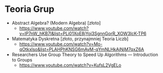 # Teoria Grup
- Abstract Algebra? (Modern Algebra) [złoto]
    - https://www.youtube.com/watch?v=IP7nW_hKB7I&list=PLi01XoE8jYoi3SgnnGorR_XOW3IcK-TP6
- Matematyka Dyskretna [złoto, przynajmniej Teoria Liczb]
    - https://www.youtube.com/watch?v=Mo-qOtkxlso&list=PLAHPhKNSG6mAvM-qYmNLHkAjNjM7qxZ6A 
- Researchers Use Group Theory to Speed Up Algorithms — Introduction to Groups
    - https://www.youtube.com/watch?v=KufsL2VgELo
